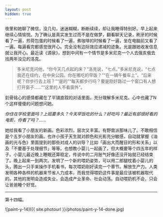 ```yaml
---
layout: post
hidden: true
---
```


夜里和她聊了微信，没几句，迷迷糊糊，断断续续，却让我睡得特别好。早上起来继续心情愉悦。为了确认是真实发生过而不是在做梦，翻看聊天记录，刷牙的时候看了一遍，煎荷包蛋的时候看了一遍，煮咖啡的时候看了一遍，坐在电脑前又看了一遍。每遍看完都感觉很开心。完全没有边际效应递减的迹象。光是跟她收发信息就让我开心。最近读《源泉》，想到中间有一个情节是多米尼克一个人去俄亥俄去找两年没见的洛克。

> 多米尼克问他，“你今天几点起的床？”洛克说，“七点。”多米尼克说，“七点我还在纽约，在中央公园。你在哪吃的早饭？”“在一辆午餐车上”。“后来呢？你步行去上班？”“是的”“每天都步行吗？要是刚好路过一个窗口有人想打开窗子……”“这里的人不看窗外”。

刻骨铭心的感情都藏在了平铺直叙的对话里面。充分理解多米尼克。心中也藏了N个这样傻傻的问题想问她。

_你住在学校里面吗？上班要多久？今天早饭吃的什么？好吃吗？最近有部很好看的电影，你看了吗？……_

她给我看了小朋友的新画。色彩浓烈，层次又丰富。有野兽派那味儿了。不敢相信是个五岁小朋友的画。也许小孩子天生就对颜色和光影充分敏感，自动就掌握《油画的光与色》里面提到的那些对成人的训导？比如「画出大而醒目的形和关系」以及「不要基于处理细节」等等。也想教小婴儿一起画了，但大概要等个四五年的样子。小婴儿最近晚上睡眠还算稳定，传说中的二月胀气好像还没开始就已经结束了。晚上起来一到两次。发明了一个新的喂奶姿势，可以用二郎腿枕着小婴儿的头，腾出一只手来操作手机看书，每次喂奶刚好读完一个章节。解放生产力。人类发明各种各样的机器来节省人力成本，而我觉得喂奶这件事是最应该被机器取代的。其他的发明会造成失业，会造成产业革命、社会动荡。自动喂奶机不会，只会让爸爸睡个好觉。

---

第十四幅。

![paint-y-14]({{ site.photourl }}/photos/paint-y-14-done.jpg)